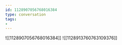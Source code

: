 ```yaml
---
id: 1128907056768016384
type: conversation
tags:
- 
---
```

![[1128907056768016384]]
![[1128913760763109376]]

